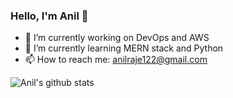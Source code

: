 <!--
**anilraje122/anilraje122** is a ✨ _special_ ✨ repository because its `README.md` (this file) appears on your GitHub profile.
-->

### Hello, I'm Anil 👋

- 🔭 I’m currently working on DevOps and AWS
- 🌱 I’m currently learning MERN stack and Python
- 📫 How to reach me: anilraje122@gmail.com
<!-- - 💬 Ask me about my journey from system adminstrator to devops engineer -->

![Anil's github stats](https://github-readme-stats.vercel.app/api?username=anilraje122&show_icons=true&count_private=true&theme=default)
